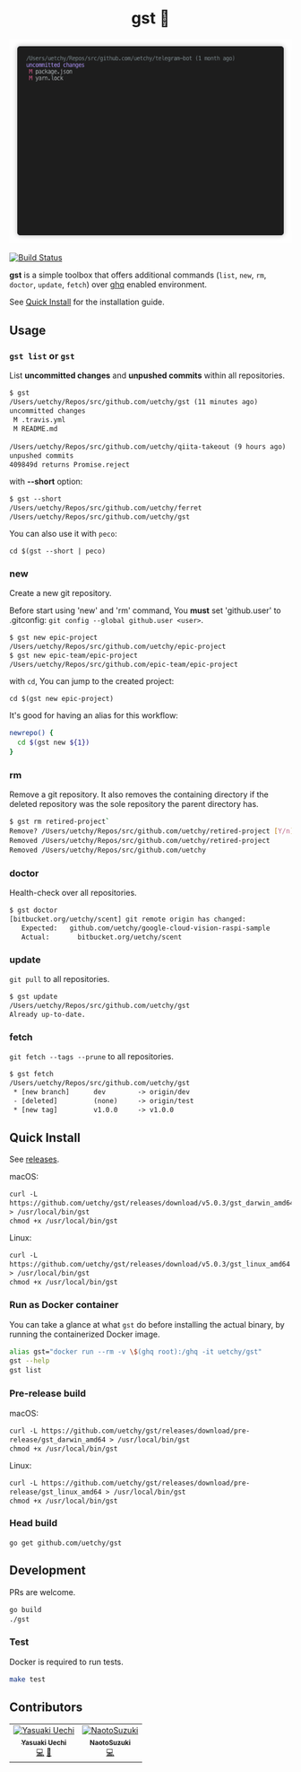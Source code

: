 <div align="center">
 <h1>gst 👻</h1>
</div>

<p align="center"><img src="https://raw.githubusercontent.com/uetchy/gst/master/assets/screen.gif"/></p>

[![Build Status](https://travis-ci.com/uetchy/gst.svg)](https://travis-ci.com/uetchy/gst)

**gst** is a simple toolbox that offers additional commands (`list`, `new`, `rm`, `doctor`, `update`, `fetch`) over [ghq](https://github.com/x-motemen/ghq) enabled environment.

See [Quick Install](https://github.com/uetchy/gst#quick-install) for the installation guide.

## Usage

### `gst list` or `gst`

List **uncommitted changes** and **unpushed commits** within all repositories.

```
$ gst
/Users/uetchy/Repos/src/github.com/uetchy/gst (11 minutes ago)
uncommitted changes
 M .travis.yml
 M README.md

/Users/uetchy/Repos/src/github.com/uetchy/qiita-takeout (9 hours ago)
unpushed commits
409849d returns Promise.reject
```

with **--short** option:

```
$ gst --short
/Users/uetchy/Repos/src/github.com/uetchy/ferret
/Users/uetchy/Repos/src/github.com/uetchy/gst
```

You can also use it with `peco`:

```
cd $(gst --short | peco)
```

### new

Create a new git repository.

Before start using 'new' and 'rm' command, You **must** set 'github.user' to .gitconfig: `git config --global github.user <user>`.

```
$ gst new epic-project
/Users/uetchy/Repos/src/github.com/uetchy/epic-project
$ gst new epic-team/epic-project
/Users/uetchy/Repos/src/github.com/epic-team/epic-project
```

with `cd`, You can jump to the created project:

```
cd $(gst new epic-project)
```

It's good for having an alias for this workflow:

```zsh
newrepo() {
  cd $(gst new ${1})
}
```

### rm

Remove a git repository. It also removes the containing directory if the deleted repository was the sole repository the parent directory has.

```bash
$ gst rm retired-project`
Remove? /Users/uetchy/Repos/src/github.com/uetchy/retired-project [Y/n]
Removed /Users/uetchy/Repos/src/github.com/uetchy/retired-project
Removed /Users/uetchy/Repos/src/github.com/uetchy
```

### doctor

Health-check over all repositories.

```
$ gst doctor
[bitbucket.org/uetchy/scent] git remote origin has changed:
   Expected:   github.com/uetchy/google-cloud-vision-raspi-sample
   Actual:       bitbucket.org/uetchy/scent
```

### update

`git pull` to all repositories.

```
$ gst update
/Users/uetchy/Repos/src/github.com/uetchy/gst
Already up-to-date.
```

### fetch

`git fetch --tags --prune` to all repositories.

```
$ gst fetch
/Users/uetchy/Repos/src/github.com/uetchy/gst
 * [new branch]      dev        -> origin/dev
 - [deleted]         (none)     -> origin/test
 * [new tag]         v1.0.0     -> v1.0.0
```

## Quick Install

See [releases](https://github.com/uetchy/gst/releases/latest).

<!-- START mdmod {match: /v\d+?\.\d+?\.\d+?/g, replace: () => version} -->

macOS:

```
curl -L https://github.com/uetchy/gst/releases/download/v5.0.3/gst_darwin_amd64 > /usr/local/bin/gst
chmod +x /usr/local/bin/gst
```

Linux:

```
curl -L https://github.com/uetchy/gst/releases/download/v5.0.3/gst_linux_amd64 > /usr/local/bin/gst
chmod +x /usr/local/bin/gst
```

<!-- END mdmod -->

### Run as Docker container

You can take a glance at what `gst` do before installing the actual binary, by running the containerized Docker image.

```bash
alias gst="docker run --rm -v \$(ghq root):/ghq -it uetchy/gst"
gst --help
gst list
```

### Pre-release build

macOS:

```
curl -L https://github.com/uetchy/gst/releases/download/pre-release/gst_darwin_amd64 > /usr/local/bin/gst
chmod +x /usr/local/bin/gst
```

Linux:

```
curl -L https://github.com/uetchy/gst/releases/download/pre-release/gst_linux_amd64 > /usr/local/bin/gst
chmod +x /usr/local/bin/gst
```

### Head build

```
go get github.com/uetchy/gst
```

## Development

PRs are welcome.

```bash
go build
./gst
```

### Test

Docker is required to run tests.

```bash
make test
```

## Contributors

<!-- ALL-CONTRIBUTORS-LIST:START - Do not remove or modify this section -->
<!-- prettier-ignore-start -->
<!-- markdownlint-disable -->

<table>
  <tr>
    <td align="center"><a href="https://uechi.io"><img src="https://avatars0.githubusercontent.com/u/431808?v=4" width="100px;" alt="Yasuaki Uechi"/><br /><sub><b>Yasuaki Uechi</b></sub></a><br /><a href="https://github.com/uetchy/gst/commits?author=uetchy" title="Code">💻</a> <a href="https://github.com/uetchy/gst/commits?author=uetchy" title="Documentation">📖</a></td>
    <td align="center"><a href="https://github.com/sinshutu"><img src="https://avatars0.githubusercontent.com/u/7629220?v=4" width="100px;" alt="NaotoSuzuki"/><br /><sub><b>NaotoSuzuki</b></sub></a><br /><a href="https://github.com/uetchy/gst/commits?author=sinshutu" title="Code">💻</a></td>
  </tr>
</table>

<!-- markdownlint-enable -->
<!-- prettier-ignore-end -->

<!-- ALL-CONTRIBUTORS-LIST:END -->
